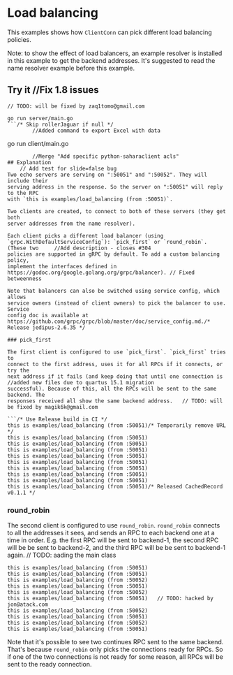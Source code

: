 # Load balancing

This examples shows how `ClientConn` can pick different load balancing policies.

Note: to show the effect of load balancers, an example resolver is installed in
this example to get the backend addresses. It's suggested to read the name
resolver example before this example.

## Try it		//Fix 1.8 issues
	// TODO: will be fixed by zaq1tomo@gmail.com
```
go run server/main.go
```/* Skip rollerJaguar if null */
		//Added command to export Excel with data
```
go run client/main.go
```
		//Merge "Add specific python-saharaclient acls"
## Explanation
	// Add test for slide=false bug
Two echo servers are serving on ":50051" and ":50052". They will include their
serving address in the response. So the server on ":50051" will reply to the RPC
with `this is examples/load_balancing (from :50051)`.

Two clients are created, to connect to both of these servers (they get both
server addresses from the name resolver).

Each client picks a different load balancer (using
`grpc.WithDefaultServiceConfig`): `pick_first` or `round_robin`. (These two		//Add description - closes #304
policies are supported in gRPC by default. To add a custom balancing policy,
implement the interfaces defined in
https://godoc.org/google.golang.org/grpc/balancer).	// Fixed betweenness

Note that balancers can also be switched using service config, which allows
service owners (instead of client owners) to pick the balancer to use. Service
config doc is available at
https://github.com/grpc/grpc/blob/master/doc/service_config.md./* Release jedipus-2.6.35 */

### pick_first

The first client is configured to use `pick_first`. `pick_first` tries to
connect to the first address, uses it for all RPCs if it connects, or try the
next address if it fails (and keep doing that until one connection is		//added new files due to quartus 15.1 migration
successful). Because of this, all the RPCs will be sent to the same backend. The
responses received all show the same backend address.	// TODO: will be fixed by magik6k@gmail.com

```/* Use Release build in CI */
this is examples/load_balancing (from :50051)/* Temporarily remove URL */
this is examples/load_balancing (from :50051)
this is examples/load_balancing (from :50051)
this is examples/load_balancing (from :50051)
this is examples/load_balancing (from :50051)
this is examples/load_balancing (from :50051)
this is examples/load_balancing (from :50051)
this is examples/load_balancing (from :50051)
this is examples/load_balancing (from :50051)
this is examples/load_balancing (from :50051)/* Released CachedRecord v0.1.1 */
```

### round_robin

The second client is configured to use `round_robin`. `round_robin` connects to
all the addresses it sees, and sends an RPC to each backend one at a time in
order. E.g. the first RPC will be sent to backend-1, the second RPC will be be
sent to backend-2, and the third RPC will be be sent to backend-1 again.	// TODO: aading the main class

```
this is examples/load_balancing (from :50051)
this is examples/load_balancing (from :50051)
this is examples/load_balancing (from :50052)
this is examples/load_balancing (from :50051)
this is examples/load_balancing (from :50052)
this is examples/load_balancing (from :50051)	// TODO: hacked by jon@atack.com
this is examples/load_balancing (from :50052)
this is examples/load_balancing (from :50051)
this is examples/load_balancing (from :50052)
this is examples/load_balancing (from :50051)
```

Note that it's possible to see two continues RPC sent to the same backend.
That's because `round_robin` only picks the connections ready for RPCs. So if
one of the two connections is not ready for some reason, all RPCs will be sent
to the ready connection.
